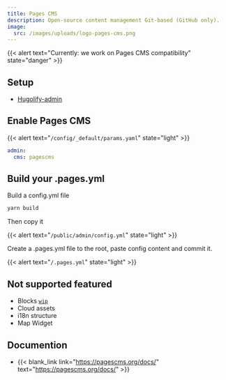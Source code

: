 ```yaml
---
title: Pages CMS
description: Open-source content management Git-based (GitHub only).
image:
  src: /images/uploads/logo-pages-cms.png
---
```


{{< alert text="Currently: we work on Pages CMS compatibility" state="danger" >}}


## Setup

- [Hugolify-admin](../setup/)

## Enable Pages CMS

{{< alert text="`/config/_default/params.yaml`" state="light" >}}

```yml
admin:
  cms: pagescms
```

## Build your .pages.yml

Build a config.yml file

```bash
yarn build
```

Then copy it

{{< alert text="`/public/admin/config.yml`" state="light" >}}

Create a .pages.yml file to the root, paste config content and commit it.

{{< alert text="`/.pages.yml`" state="light" >}}


## Not supported featured

- Blocks [`wip`](https://github.com/pages-cms/pages-cms/issues/200#issuecomment-2811807542)
- Cloud assets
- i18n structure
- Map Widget


## Documention

- {{< blank_link link="https://pagescms.org/docs/" text="https://pagescms.org/docs/" >}}
